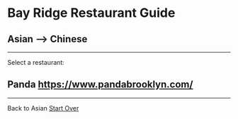 # Bay Ridge Restaurant Guide
## Asian --> Chinese
---
Select a restaurant:
## Panda https://www.pandabrooklyn.com/
---
Back to Asian
[Start Over](../home.md)
